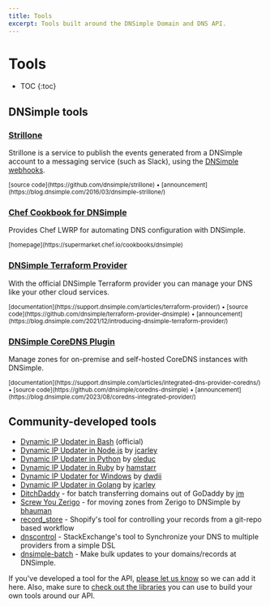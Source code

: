 ```yaml
---
title: Tools
excerpt: Tools built around the DNSimple Domain and DNS API.
---
```


# Tools

* TOC
{:toc}


## DNSimple tools

### [Strillone](https://github.com/dnsimple/strillone)

Strillone is a service to publish the events generated from a DNSimple account to a messaging service (such as Slack), using the [DNSimple webhooks](https://dnsimple.com/webhooks).

<small>
[source code](https://github.com/dnsimple/strillone) &bull;
[announcement](https://blog.dnsimple.com/2016/03/dnsimple-strillone/)
</small>

### [Chef Cookbook for DNSimple](https://supermarket.chef.io/cookbooks/dnsimple)

Provides Chef LWRP for automating DNS configuration with DNSimple.

<small>
[homepage](https://supermarket.chef.io/cookbooks/dnsimple)
</small>

### [DNSimple Terraform Provider](https://support.dnsimple.com/articles/terraform-provider/)

With the official DNSimple Terraform provider you can manage your DNS like your other cloud services.

<small>
[documentation](https://support.dnsimple.com/articles/terraform-provider/) &bull;
[source code](https://github.com/dnsimple/terraform-provider-dnsimple) &bull;
[announcement](https://blog.dnsimple.com/2021/12/introducing-dnsimple-terraform-provider/)
</small>

### [DNSimple CoreDNS Plugin](https://support.dnsimple.com/articles/integrated-dns-provider-coredns/)

Manage zones for on-premise and self-hosted CoreDNS instances with DNSimple.

<small>
[documentation](https://support.dnsimple.com/articles/integrated-dns-provider-coredns/) &bull;
[source code](https://github.com/dnsimple/coredns-dnsimple) &bull;
[announcement](https://blog.dnsimple.com/2023/08/coredns-integrated-provider/)
</small>


## Community-developed tools

- [Dynamic IP Updater in Bash](/ddns) (official)
- [Dynamic IP Updater in Node.js](https://github.com/jcarley/node-dns) by [jcarley](https://github.com/jcarley)
- [Dynamic IP Updater in Python](https://github.com/oleduc/dnsimple-dynamic-dns) by [oleduc](https://github.com/oleduc)
- [Dynamic IP Updater in Ruby](https://github.com/hamstarr/dyn-dnsimple) by [hamstarr](https://github.com/hamstarr)
- [Dynamic IP Updater for Windows](https://github.com/dwdii/DNScymbal) by [dwdii](https://github.com/dwdii)
- [Dynamic IP Updater in Golang](https://github.com/jcarley/go-dns) by [jcarley](https://github.com/jcarley)
- [DitchDaddy](https://github.com/jm/ditchdaddy) - for batch transferring domains out of GoDaddy by [jm](https://github.com/jm)
- [Screw You Zerigo](https://gist.github.com/bhauman/8225787) - for moving zones from Zerigo to DNSimple by [bhauman](https://gist.github.com/bhauman)
- [record_store](https://github.com/Shopify/record_store) - Shopify's tool for controlling your records from a git-repo based workflow
- [dnscontrol](https://github.com/StackExchange/dnscontrol) - StackExchange's tool to Synchronize your DNS to multiple providers from a simple DSL
- [dnsimple-batch](https://github.com/widepath/dnsimple-batch) - Make bulk updates to your domains/records at DNSimple.


If you've developed a tool for the API, [please let us know](https://dnsimple.com/contact) so we can add it here.
Also, make sure to [check out the libraries](https://developer.dnsimple.com/libraries) you can use to build your own tools around our API.
